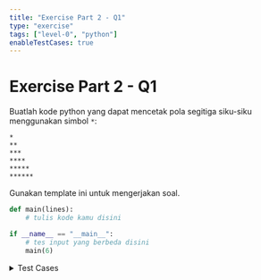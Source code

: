 ```yaml
---
title: "Exercise Part 2 - Q1"
type: "exercise"
tags: ["level-0", "python"]
enableTestCases: true
---
```


# Exercise Part 2 - Q1

Buatlah kode python yang dapat mencetak pola segitiga siku-siku menggunakan simbol `*`:

```
*
**
***
****
*****
******
```

Gunakan template ini untuk mengerjakan soal.

```python
def main(lines):
    # tulis kode kamu disini

if __name__ == "__main__":
    # tes input yang berbeda disini
    main(6)
```

<details>
<summary>Test Cases</summary>

```
input:
6

output:
*
**
***
****
*****
******
```

```
input:
1

output:
*
```

</details>
